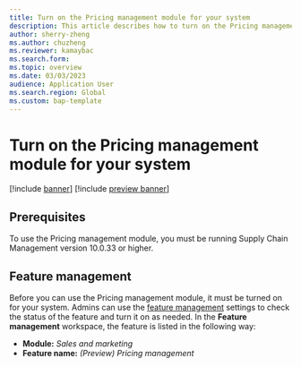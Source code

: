 ```yaml
---
title: Turn on the Pricing management module for your system
description: This article describes how to turn on the Pricing management module for your syst.
author: sherry-zheng
ms.author: chuzheng
ms.reviewer: kamaybac
ms.search.form:
ms.topic: overview
ms.date: 03/03/2023
audience: Application User
ms.search.region: Global
ms.custom: bap-template
---
```


# Turn on the Pricing management module for your system

[!include [banner](../includes/banner.md)]
[!include [preview banner](../includes/preview-banner.md)]
<!-- KFM: Preview until further notice -->

## Prerequisites

To use the Pricing management module, you must be running Supply Chain Management version 10.0.33 or higher.

## Feature management

Before you can use the Pricing management module, it must be turned on for your system. Admins can use the [feature management](../../fin-ops-core/fin-ops/get-started/feature-management/feature-management-overview.md) settings to check the status of the feature and turn it on as needed. In the **Feature management** workspace, the feature is listed in the following way:

- **Module:** *Sales and marketing*
- **Feature name:** *(Preview) Pricing management*

<!-- KFM: Is this still in preview for 10.0.33? -->
